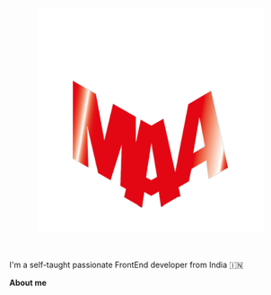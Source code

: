 <p align="center"><a href="https://0mariano.github.io"><img width="80%" alt="Hello, I'm Mariano Alfonso!" src="./images/maa.png" /></a></p>

<br />

I'm a self-taught passionate FrontEnd developer from India 🇮🇳

**About me**
